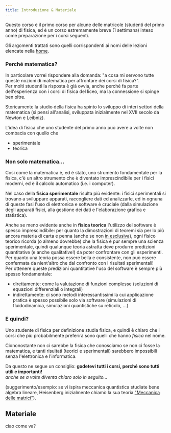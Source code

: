 ```yaml
---
title: Introduzione & Materiale
---
```


Questo corso è il primo corso per alcune delle matricole (studenti del primo
anno) di fisica, ed è un corso estremamente breve (1 settimana) inteso come
preparazione per i corsi seguenti.

Gli argomenti trattati sono quelli corrispondenti ai nomi delle lezioni elencate
nella [home](.).

### Perché matematica?

In particolare vorrei rispondere alla domanda: "a cosa mi servono tutte queste
nozioni di matematica per affrontare dei corsi di fisica?".<br>
Per molti studenti la risposta è già ovvia, anche perché fa parte
dell'esperienza con i corsi di fisica del liceo, ma la connessione si spinge ben
oltre.

Storicamente la studio della fisica ha spinto lo sviluppo di interi settori
della matematica (si pensi all'analisi, sviluppata inizialmente nel XVII secolo
da Newton e Leibniz).

L'idea di fisica che uno studente del primo anno può avere a volte non combacia
con quello che 

- sperimentale
- teorica

### Non solo matematica...

Così come la matematica è, ed è stato, uno strumento fondamentale per la fisica,
c'è un altro strumento che è diventato imprescindibile per i fisici moderni, ed
è il calcolo automatico (i.e. i computer).

Nel caso della **fisica sperimentale** risulta più evidente: i fisici
sperimentali si trovano a sviluppare apparati, raccogliere dati ed analizzarle,
ed in ognuna di queste fasi l'uso di elettronica e software è cruciale (dalla
simulazione degli apparati fisici, alla gestione dei dati e l'elaborazione
grafica e statistica).

Anche se meno evidente anche in **fisica teorica** l'utilizzo del software
è spesso imprescindibile: per quanto la dimostrazioni di teoremi sia per lo più
ancora materia di carta e penna (anche se non [in
esclusiva](https://en.wikipedia.org/wiki/Automated_theorem_proving)), ogni
fisico teorico ricorda (o almeno dovrebbe) che la fisica è pur sempre una
scienza sperimentale, quindi qualunque teoria astratta deve produrre predizioni
quantitative (e anche qualitative!) da poter confrontare con gli
esperimenti.<br>
Per quanto una teoria possa essere bella e consistente, non può essere
confermata da nient'altro che dal confronto con i risultati sperimentali!<br>
Per ottenere queste predizioni quantitative l'uso del software è sempre più
spesso fondamentale:

- direttamente: come la valutazione di funzioni complesse (soluzioni di
  equazioni differenziali o integrali)
- indirettamente: ci sono metodi interessantissimi la cui applicazione pratica
  è spesso possibile solo via software (simulazioni di fluidodinamica,
  simulazioni quantistiche su reticolo, ...)

### E quindi?

Uno studente di fisica per definizione studia fisica, e quindi è chiaro che
i corsi che più probabilmente preferirà sono quelli che hanno *fisica* nel nome.

Ciononostante non ci sarebbe la fisica che conosciamo se non ci fosse la
matematica, e tanti risultati (teorici e sperimentali) sarebbero impossibili
senza l'elettronica e l'informatica.

Da questo ne segue un consiglio: **godetevi tutti i corsi, perché sono tutti utili
e importanti!**<br>
*anche se a volte diventa chiaro solo in seguito...*

(suggerimento/esempio: se vi ispira meccanica quantistica studiate bene algebra
lineare, Heisenberg inizialmente chiamò la sua teoria ["Meccanica delle
matrici"](https://en.wikipedia.org/wiki/Matrix_mechanics)).

## Materiale

ciao come va?

<!-- vim: set spelllang=it: -->
